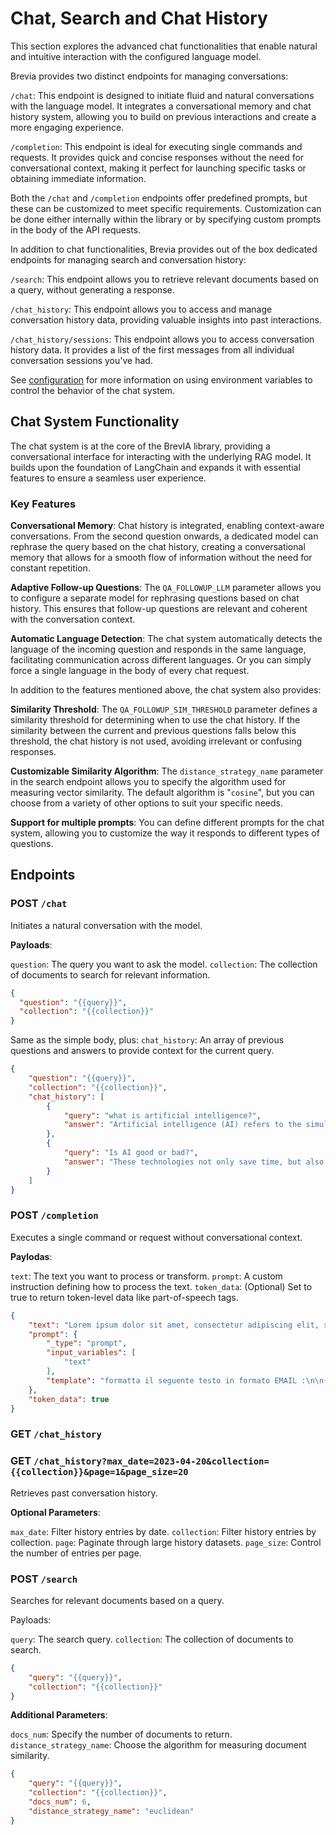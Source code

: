 # Chat, Search and Chat History

This section explores the advanced chat functionalities that enable natural and intuitive interaction with the configured language model.

Brevia provides two distinct endpoints for managing conversations:

`/chat`: This endpoint is designed to initiate fluid and natural conversations with the language model. It integrates a conversational memory and chat history system, allowing you to build on previous interactions and create a more engaging experience.

`/completion`: This endpoint is ideal for executing single commands and requests. It provides quick and concise responses without the need for conversational context, making it perfect for launching specific tasks or obtaining immediate information.

Both the `/chat` and `/completion` endpoints offer predefined prompts, but these can be customized to meet specific requirements.
Customization can be done either internally within the library or by specifying custom prompts in the body of the API requests.

In addition to chat functionalities, Brevia provides out of the box dedicated endpoints for managing search and conversation history:

`/search`: This endpoint allows you to retrieve relevant documents based on a query, without generating a response.

`/chat_history`: This endpoint allows you to access and manage conversation history data, providing valuable insights into past interactions.

`/chat_history/sessions`: This endpoint allows you to access conversation history data. It provides a list of the first messages from all individual conversation sessions you've had.

See [configuration](config.md#qa-and-chat) for more information on using environment variables to control the behavior of the chat system.

## Chat System Functionality

The chat system is at the core of the BrevIA library, providing a conversational interface for interacting with the underlying RAG model. It builds upon the foundation of LangChain and expands it with essential features to ensure a seamless user experience.

### Key Features

**Conversational Memory**: Chat history is integrated, enabling context-aware conversations. From the second question onwards, a dedicated model can rephrase the query based on the chat history, creating a conversational memory that allows for a smooth flow of information without the need for constant repetition.

**Adaptive Follow-up Questions**: The `QA_FOLLOWUP_LLM` parameter allows you to configure a separate model for rephrasing questions based on chat history. This ensures that follow-up questions are relevant and coherent with the conversation context.

**Automatic Language Detection**: The chat system automatically detects the language of the incoming question and responds in the same language, facilitating communication across different languages. Or you can simply force a single language in the body of every chat request.

In addition to the features mentioned above, the chat system also provides:

**Similarity Threshold**: The `QA_FOLLOWUP_SIM_THRESHOLD` parameter defines a similarity threshold for determining when to use the chat history. If the similarity between the current and previous questions falls below this threshold, the chat history is not used, avoiding irrelevant or confusing responses.

**Customizable Similarity Algorithm**: The `distance_strategy_name` parameter in the search endpoint allows you to specify the algorithm used for measuring vector similarity. The default algorithm is "`cosine`", but you can choose from a variety of other options to suit your specific needs.

**Support for multiple prompts**: You can define different prompts for the chat system, allowing you to customize the way it responds to different types of questions.

## Endpoints

### POST `/chat`

Initiates a natural conversation with the model.

**Payloads**:

`question`: The query you want to ask the model.
`collection`: The collection of documents to search for relevant information.

```JSON
{
  "question": "{{query}}",
  "collection": "{{collection}}"
}
```

Same as the simple body, plus:
`chat_history`: An array of previous questions and answers to provide context for the current query.

```JSON
{
    "question": "{{query}}",
    "collection": "{{collection}}",
    "chat_history": [
        {
            "query": "what is artificial intelligence?",
            "answer": "Artificial intelligence (AI) refers to the simulation or approximation of human intelligence in machines. The goals of artificial intelligence include computer-enhanced learning, reasoning, and perception"
        },
        {
            "query": "Is AI good or bad?",
            "answer": "These technologies not only save time, but also potentially save lives by minimizing human error and ensuring a safer working environment. In addition, automating repetitive tasks in design, planning, and management with AI frees up human workers to focus on more complex and creative aspects."
        }
    ]
}
```

### POST `/completion`

Executes a single command or request without conversational context.

**Paylodas**:

`text`: The text you want to process or transform.
`prompt`: A custom instruction defining how to process the text.
`token_data`: (Optional) Set to true to return token-level data like part-of-speech tags.

```JSON
{
    "text": "Lorem ipsum dolor sit amet, consectetur adipiscing elit, sed do eiusmod tempor incididunt ut labore et dolore magna aliqua. Ut enim ad minim veniam, quis nostrud exercitation ullamco laboris nisi ut aliquip ex ea commodo consequat. Duis aute irure dolor in reprehenderit in voluptate velit esse cillum dolore eu fugiat nulla pariatur. Excepteur sint occaecat cupidatat non proident, sunt in culpa qui officia deserunt mollit anim id est laborum",
    "prompt": {
        "_type": "prompt",
        "input_variables": [
            "text"
        ],
        "template": "formatta il seguente testo in formato EMAIL :\n\n{text}\n\n SCRIVI L'EMAIL:"
    },
    "token_data": true
}
```

### GET `/chat_history`

### GET `/chat_history?max_date=2023-04-20&collection={{collection}}&page=1&page_size=20`

Retrieves past conversation history.

**Optional Parameters**:

`max_date`: Filter history entries by date.
`collection`: Filter history entries by collection.
`page`: Paginate through large history datasets.
`page_size`: Control the number of entries per page.

### POST `/search`

Searches for relevant documents based on a query.

Payloads:

`query`: The search query.
`collection`: The collection of documents to search.

```JSON
{
    "query": "{{query}}",
    "collection": "{{collection}}"
}
```

**Additional Parameters**:

`docs_num`: Specify the number of documents to return.
`distance_strategy_name`: Choose the algorithm for measuring document similarity.

```JSON
{
    "query": "{{query}}",
    "collection": "{{collection}}",
    "docs_num": 6,
    "distance_strategy_name": "euclidean"
}
```
